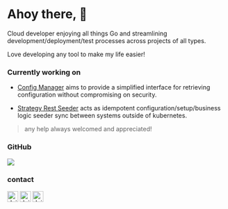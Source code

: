 # Ahoy there, 👋 

Cloud developer enjoying all things Go and streamlining development/deployment/test processes across projects of all types.

Love developing any tool to make my life easier!

### Currently working on

- [Config Manager](https://github.com/dnitsch/configmanager) aims to provide a simplified interface for retrieving configuration without compromising on security.

- [Strategy Rest Seeder](https://github.com/dnitsch/reststrategy) acts as idempotent configuration/setup/business logic seeder sync between systems outside of kubernetes.

> any help always welcomed and appreciated!

### GitHub

<img src="https://github-readme-stats-git-masterrstaa-rickstaa.vercel.app/api?username=dnitsch&show_icons=true&theme=dracula&icon_color=6392DF&hide=prs">


### contact

[<img alt="dnitsch | discord" width="25" src="https://cdn.simpleicons.org/discord" />][discord]
[<img alt="dnitsch | LinkedIn" width="25" src="https://cdn.simpleicons.org/linkedin" />][linkedin]
[<img alt="dnitsch | discord" width="25" src="https://cdn.simpleicons.org/reddit"/>][reddit]



<!-- [1]: <nitschneiderd@gmail.com> "dnisch" -->
<!-- - [email](<nitschneiderd@gmail.com>) -->

<!-- [![](https://www.linkedin.com/in/dusannitschneider/)]
 -->
[twitter]: https://twitter.com/d_nitschneider
[discord]: https://discordapp.com/users/774228046495875083
[linkedin]: https://www.linkedin.com/in/dusannitschneider/
[reddit]: https://www.reddit.com/user/omicronCloud8

